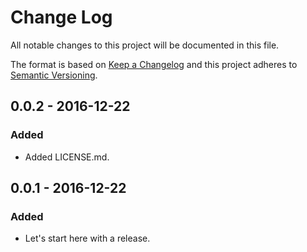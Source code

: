 # Change Log
All notable changes to this project will be documented in this file.

The format is based on [Keep a Changelog](http://keepachangelog.com/)
and this project adheres to [Semantic Versioning](http://semver.org/).

## 0.0.2 - 2016-12-22
### Added
- Added LICENSE.md.

## 0.0.1 - 2016-12-22
### Added
- Let's start here with a release.

